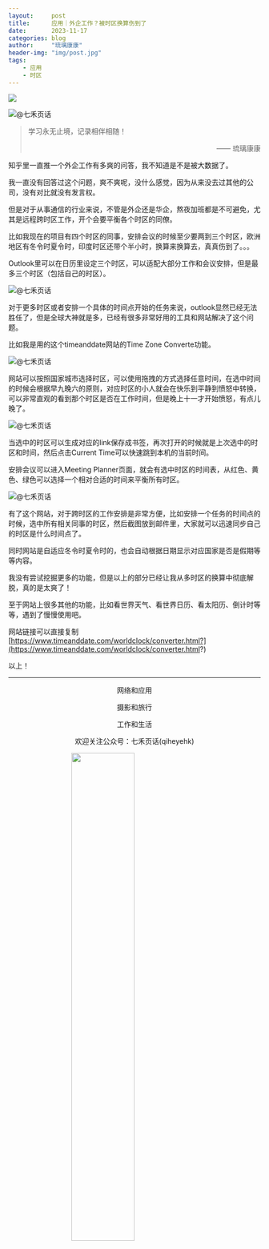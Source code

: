 ```yaml
---
layout:     post
title:      应用｜外企工作？被时区换算伤到了
date:       2023-11-17
categories: blog
author:     "琉璃康康"
header-img: "img/post.jpg"
tags:
    - 应用 
    - 时区
---
```


<style>
img{
  display:block;
  margin:0
  auto;
}
</style>

<meta name="referrer" content="never">

![][0]

![@七禾页话][1]

> 学习永无止境，记录相伴相随！
> <p align="right">—— 琉璃康康</p>

知乎里一直推一个外企工作有多爽的问答，我不知道是不是被大数据了。

我一直没有回答过这个问题，爽不爽呢，没什么感觉，因为从来没去过其他的公司，没有对比就没有发言权。

但是对于从事通信的行业来说，不管是外企还是华企，熬夜加班都是不可避免，尤其是远程跨时区工作，开个会要平衡各个时区的同僚。

比如我现在的项目有四个时区的同事，安排会议的时候至少要两到三个时区，欧洲地区有冬令时夏令时，印度时区还带个半小时，换算来换算去，真真伤到了。。。

Outlook里可以在日历里设定三个时区，可以适配大部分工作和会议安排，但是最多三个时区（包括自己的时区）。

![@七禾页话][2]

对于更多时区或者安排一个具体的时间点开始的任务来说，outlook显然已经无法胜任了，但是全球大神就是多，已经有很多非常好用的工具和网站解决了这个问题。

比如我是用的这个timeanddate网站的Time Zone Converte功能。

![@七禾页话][3]

网站可以按照国家城市选择时区，可以使用拖拽的方式选择任意时间，在选中时间的时候会根据早九晚六的原则，对应时区的小人就会在快乐到平静到愤怒中转换，可以非常直观的看到那个时区是否在工作时间，但是晚上十一才开始愤怒，有点儿晚了。

![@七禾页话][4]

当选中的时区可以生成对应的link保存成书签，再次打开的时候就是上次选中的时区和时间，然后点击Current Time可以快速跳到本机的当前时间。

安排会议可以进入Meeting Planner页面，就会有选中时区的时间表，从红色、黄色、绿色可以选择一个相对合适的时间来平衡所有时区。

![@七禾页话][5]

有了这个网站，对于跨时区的工作安排是非常方便，比如安排一个任务的时间点的时候，选中所有相关同事的时区，然后截图放到邮件里，大家就可以迅速同步自己的时区是什么时间点了。

同时网站是自适应冬令时夏令时的，也会自动根据日期显示对应国家是否是假期等等内容。

我没有尝试挖掘更多的功能，但是以上的部分已经让我从多时区的换算中彻底解脱，真的是太爽了！

至于网站上很多其他的功能，比如看世界天气、看世界日历、看太阳历、倒计时等等，遇到了慢慢使用吧。

网站链接可以直接复制[https://www.timeanddate.com/worldclock/converter.html?](https://www.timeanddate.com/worldclock/converter.html?)

以上！

------------
<p align="center">网络和应用</p>
<p align="center">摄影和旅行</p>
<p align="center">工作和生活</p>
<p align="center">欢迎关注公众号：七禾页话(qiheyehk)</p>
<img src="https://mmbiz.qpic.cn/mmbiz_jpg/QqiaFS6NT0eAaCjLpPgUZricqK7lIOO3hYEYIbjibRlYaiaTsib0reaQfQTmaibVw2QqZLibBWpCHJdg0v3V7yX8sQgWw/0?wx_fmt=jpeg" width="50%"/>


[0]: http://mmbiz.qpic.cn/mmbiz_gif/QqiaFS6NT0eCHicr2j8v4oD4rClUscedr9r55alibqTP1e9kss3HO7voULLsEv4yicuFFy0IJJeLAzX88yzyU9VTgA/640?wx_fmt=gif


[1]: https://mmbiz.qpic.cn/mmbiz_jpg/QqiaFS6NT0eACJqJoV8gt94D9NicIJgSy2f9AFVbtG613Tjnv7XN7UwXvI64gWFmJ1icmt4wialRpPiaHuRSYjqjmhw/640?wx_fmt=jpeg&amp;from=appmsg


[2]: https://mmbiz.qpic.cn/mmbiz_png/QqiaFS6NT0eACJqJoV8gt94D9NicIJgSy2ht3FH8h4g7ItwwPibtouicNm2tdxib35uiaKW44icGduianX8PpgNs2RmSFg/640?wx_fmt=png&amp;from=appmsg


[3]: https://mmbiz.qpic.cn/mmbiz_png/QqiaFS6NT0eACJqJoV8gt94D9NicIJgSy2U3yQXzS0GWqvTnNMLNhIueelPaZeyGB9OHqGVeibpNmntZwUIgJTicCg/640?wx_fmt=png&amp;from=appmsg


[4]: https://mmbiz.qpic.cn/mmbiz_gif/QqiaFS6NT0eACJqJoV8gt94D9NicIJgSy2Zq3N6iacZrpIictwL7zBBZNAn3QHnqWIwyKteVoqaLSLkFIcTcQSm0FQ/640?wx_fmt=gif&amp;from=appmsg


[5]: https://mmbiz.qpic.cn/mmbiz_gif/QqiaFS6NT0eACJqJoV8gt94D9NicIJgSy2h5NFhgnZzRvLVmGo1uEgiaascxdv42rnNdSibMBYe876y3qJSounNB1w/640?wx_fmt=gif&amp;from=appmsg

